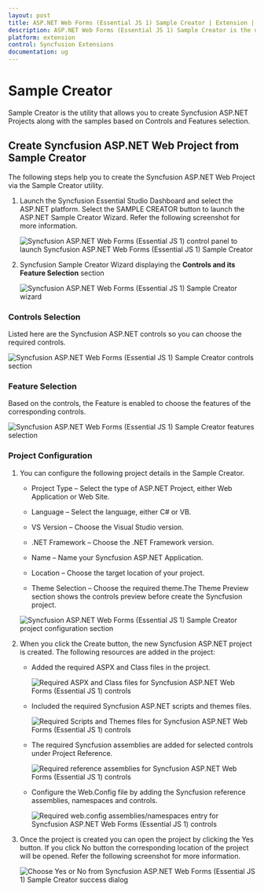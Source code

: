 ```yaml
---
layout: post
title: ASP.NET Web Forms (Essential JS 1) Sample Creator | Extension | Syncfusion
description: ASP.NET Web Forms (Essential JS 1) Sample Creator is the utility that allows you to create Syncfusion ASP.NET WebForms (Essential JS 1) Projects along with the samples based on Controls and Features selection
platform: extension
control: Syncfusion Extensions
documentation: ug
---
```


# Sample Creator

Sample Creator is the utility that allows you to create Syncfusion ASP.NET Projects along with the samples based on Controls and Features selection.

## Create Syncfusion ASP.NET Web Project from Sample Creator

The following steps help you to create the Syncfusion ASP.NET Web Project via the Sample Creator utility.

1. Launch the Syncfusion Essential Studio Dashboard and select the ASP.NET platform. Select the SAMPLE CREATOR button to launch the ASP.NET Sample Creator Wizard. Refer the following screenshot for more information.

   ![Syncfusion ASP.NET Web Forms (Essential JS 1) control panel to launch Syncfusion ASP.NET Web Forms (Essential JS 1) Sample Creator](Sample-Creator_images/SampleCreator-img1.jpeg)

2. Syncfusion Sample Creator Wizard displaying the **Controls and its Feature Selection** section

   ![Syncfusion ASP.NET Web Forms (Essential JS 1) Sample Creator wizard](Sample-Creator_images/SampleCreator-img2.jpeg)


### Controls Selection

Listed here are the Syncfusion ASP.NET controls so you can choose the required controls.

   ![Syncfusion ASP.NET Web Forms (Essential JS 1) Sample Creator controls section](Sample-Creator_images/SampleCreator-img3.jpeg)

### Feature Selection

Based on the controls, the Feature is enabled to choose the features of the corresponding controls.

   ![Syncfusion ASP.NET Web Forms (Essential JS 1) Sample Creator features selection](Sample-Creator_images/SampleCreator-img4.jpeg)


### Project Configuration

1. You can configure the following project details in the Sample Creator.

   * Project Type – Select the type of ASP.NET Project, either Web Application or Web Site.

   * Language – Select the language, either C# or VB.

   * VS Version – Choose the Visual Studio version.

   * .NET Framework – Choose the .NET Framework version.

   * Name – Name your Syncfusion ASP.NET Application.

   * Location – Choose the target location of your project.

   * Theme Selection – Choose the required theme.The Theme Preview section shows the controls preview before create the Syncfusion project.

   ![Syncfusion ASP.NET Web Forms (Essential JS 1) Sample Creator project configuration section](Sample-Creator_images/SampleCreator-img6.jpeg)


2. When you click the Create button, the new Syncfusion ASP.NET project is created. The following resources are added in the project:

   * Added the required ASPX and Class files in the project.

     ![Required ASPX and Class files for Syncfusion ASP.NET Web Forms (Essential JS 1) controls](Sample-Creator_images/SampleCreator-img7.jpeg)

   * Included the required Syncfusion ASP.NET scripts and themes files.

     ![Required Scripts and Themes files for Syncfusion ASP.NET Web Forms (Essential JS 1) controls](Sample-Creator_images/SampleCreator-img8.jpeg)

   * The required Syncfusion assemblies are added for selected controls under Project Reference.

     ![Required reference assemblies for Syncfusion ASP.NET Web Forms (Essential JS 1) controls](Sample-Creator_images/SampleCreator-img9.jpeg)

   * Configure the Web.Config file by adding the Syncfusion reference assemblies, namespaces and controls.

     ![Required web.config assemblies/namespaces entry for Syncfusion ASP.NET Web Forms (Essential JS 1) controls](Sample-Creator_images/SampleCreator-img10.jpeg)

3. Once the project is created you can open the project by clicking the Yes button. If you click No button the corresponding location of the project will be opened. Refer the following screenshot for more information.

   ![Choose Yes or No from Syncfusion ASP.NET Web Forms (Essential JS 1) Sample Creator success dialog](Sample-Creator_images/SampleCreator-img11.jpeg)
